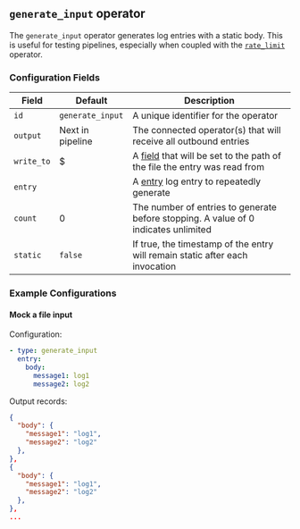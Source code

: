 ## `generate_input` operator

The `generate_input` operator generates log entries with a static body. This is useful for testing pipelines, especially when
coupled with the [`rate_limit`](/docs/operators/rate_limit.md) operator.

### Configuration Fields

| Field             | Default          | Description                                                                                      |
| ---               | ---              | ---                                                                                              |
| `id`              | `generate_input` | A unique identifier for the operator                                                             |
| `output`          | Next in pipeline | The connected operator(s) that will receive all outbound entries                                 |
| `write_to`        | $                | A [field](/docs/types/field.md) that will be set to the path of the file the entry was read from |
| `entry`           |                  | A [entry](/docs/types/entry.md) log entry to repeatedly generate                                 |
| `count`           | 0                | The number of entries to generate before stopping. A value of 0 indicates unlimited              |
| `static`          | `false`          | If true, the timestamp of the entry will remain static after each invocation                     |

### Example Configurations

#### Mock a file input

Configuration:
```yaml
- type: generate_input
  entry:
    body:
      message1: log1
      message2: log2
```

Output records:
```json
{
  "body": {
    "message1": "log1",
    "message2": "log2"
  },
},
{
  "body": {
    "message1": "log1",
    "message2": "log2"
  },
},
...
```
